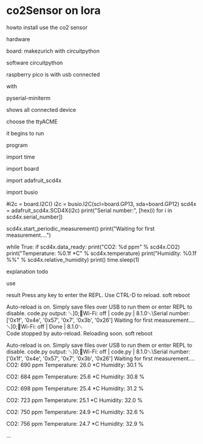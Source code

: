 # co2Sensor on lora
howto install use the co2 sensor


hardware

board:
makezurich with circuitpython


software
circuitpython


raspberry pico is with usb connected


with 

pyserial-miniterm 

shows all connected device 


choose the ttyACME 

it begins to run

program


import time

import board

import adafruit_scd4x

import busio

#i2c = board.I2C()
i2c = busio.I2C(scl=board.GP13, sda=board.GP12)
scd4x = adafruit_scd4x.SCD4X(i2c)
print("Serial number:", [hex(i) for i in scd4x.serial_number])

scd4x.start_periodic_measurement()
print("Waiting for first measurement....")

while True:
    if scd4x.data_ready:
        print("CO2: %d ppm" % scd4x.CO2)
        print("Temperature: %0.1f *C" % scd4x.temperature)
        print("Humidity: %0.1f %%" % scd4x.relative_humidity)
        print()
    time.sleep(1)


explanation todo

use

result
Press any key to enter the REPL. Use CTRL-D to reload.
soft reboot

Auto-reload is on. Simply save files over USB to run them or enter REPL to disable.
code.py output:
␛]0;🐍Wi-Fi: off | code.py | 8.1.0␛\Serial number: ['0x1f', '0x4e', '0x57', '0x7', '0x3b', '0x26']
Waiting for first measurement....
␛]0;🐍Wi-Fi: off | Done | 8.1.0␛\
Code stopped by auto-reload. Reloading soon.
soft reboot

Auto-reload is on. Simply save files over USB to run them or enter REPL to disable.
code.py output:
␛]0;🐍Wi-Fi: off | code.py | 8.1.0␛\Serial number: ['0x1f', '0x4e', '0x57', '0x7', '0x3b', '0x26']
Waiting for first measurement....
CO2: 690 ppm
Temperature: 26.0 *C
Humidity: 30.1 %

CO2: 684 ppm
Temperature: 25.6 *C
Humidity: 30.8 %

CO2: 698 ppm
Temperature: 25.4 *C
Humidity: 31.2 %

CO2: 723 ppm
Temperature: 25.1 *C
Humidity: 32.0 %

CO2: 750 ppm
Temperature: 24.9 *C
Humidity: 32.6 %

CO2: 756 ppm
Temperature: 24.7 *C
Humidity: 32.9 %

...



                            
